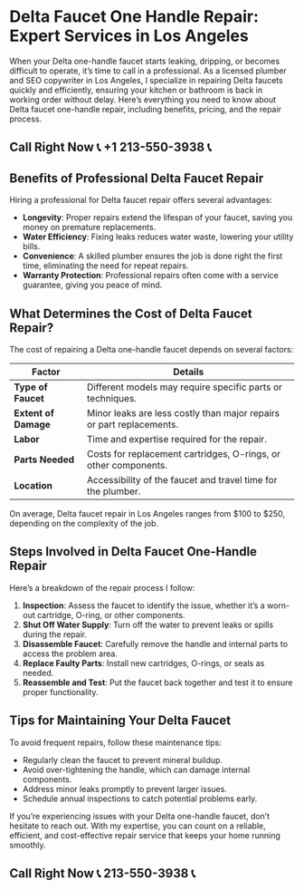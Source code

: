 
# Delta Faucet One Handle Repair: Expert Services in Los Angeles

When your Delta one-handle faucet starts leaking, dripping, or becomes difficult to operate, it’s time to call in a professional. As a licensed plumber and SEO copywriter in Los Angeles, I specialize in repairing Delta faucets quickly and efficiently, ensuring your kitchen or bathroom is back in working order without delay. Here’s everything you need to know about Delta faucet one-handle repair, including benefits, pricing, and the repair process.

## Call Right Now 📞 +1 213-550-3938 📞

## Benefits of Professional Delta Faucet Repair

Hiring a professional for Delta faucet repair offers several advantages:

- **Longevity**: Proper repairs extend the lifespan of your faucet, saving you money on premature replacements.
- **Water Efficiency**: Fixing leaks reduces water waste, lowering your utility bills.
- **Convenience**: A skilled plumber ensures the job is done right the first time, eliminating the need for repeat repairs.
- **Warranty Protection**: Professional repairs often come with a service guarantee, giving you peace of mind.

## What Determines the Cost of Delta Faucet Repair?

The cost of repairing a Delta one-handle faucet depends on several factors:

| **Factor**               | **Details**                                                                 |
|--------------------------|-----------------------------------------------------------------------------|
| **Type of Faucet**       | Different models may require specific parts or techniques.                 |
| **Extent of Damage**     | Minor leaks are less costly than major repairs or part replacements.        |
| **Labor**                | Time and expertise required for the repair.                                |
| **Parts Needed**         | Costs for replacement cartridges, O-rings, or other components.            |
| **Location**             | Accessibility of the faucet and travel time for the plumber.               |

On average, Delta faucet repair in Los Angeles ranges from $100 to $250, depending on the complexity of the job.

## Steps Involved in Delta Faucet One-Handle Repair

Here’s a breakdown of the repair process I follow:

1. **Inspection**: Assess the faucet to identify the issue, whether it’s a worn-out cartridge, O-ring, or other components.
2. **Shut Off Water Supply**: Turn off the water to prevent leaks or spills during the repair.
3. **Disassemble Faucet**: Carefully remove the handle and internal parts to access the problem area.
4. **Replace Faulty Parts**: Install new cartridges, O-rings, or seals as needed.
5. **Reassemble and Test**: Put the faucet back together and test it to ensure proper functionality.

## Tips for Maintaining Your Delta Faucet

To avoid frequent repairs, follow these maintenance tips:

- Regularly clean the faucet to prevent mineral buildup.
- Avoid over-tightening the handle, which can damage internal components.
- Address minor leaks promptly to prevent larger issues.
- Schedule annual inspections to catch potential problems early.

If you’re experiencing issues with your Delta one-handle faucet, don’t hesitate to reach out. With my expertise, you can count on a reliable, efficient, and cost-effective repair service that keeps your home running smoothly.
## Call Right Now 📞 213-550-3938 📞